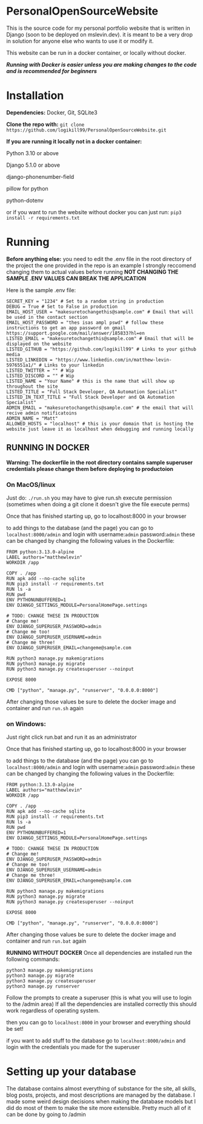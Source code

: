 # PersonalOpenSourceWebsite

This is the source code for my personal portfolio website that is written in Django (soon to be deployed on mslevin.dev).
it is meant to be a very drop in solution for anyone else who wants to use it or modify it. 

This website can be run in a docker container, or locally without docker. 

_**Running with Docker is easier unless you are making changes to the code and is recommended for beginners**_

# Installation

**Dependencies:** Docker, Git, SQLite3

**Clone the repo with:** ```git clone https://github.com/logikill99/PersonalOpenSourceWebsite.git```

**If you are running it locally not in a docker container:**

Python 3.10 or above

Django 5.1.0 or above

django-phonenumber-field

pillow for python

python-dotenv


or if you want to run the website without docker you can just run:
```pip3 install -r requirements.txt```

# Running

**Before anything else:**
you need to edit the .env file in the root directory of the project
the one provided in the repo is an example I strongly reccomend changing them to actual values before running **NOT CHANGING THE SAMPLE .ENV VALUES CAN BREAK THE APPLICATION**

Here is the sample .env file:
```
SECRET_KEY = "1234" # Set to a random string in production
DEBUG = True # Set to False in production
EMAIL_HOST_USER = "makesuretochangethis@sample.com" # Email that will be used in the contact section
EMAIL_HOST_PASSWORD = "thes isas ampl pswd" # follow these instructions to get an app password on gmail https://support.google.com/mail/answer/185833?hl=en
LISTED_EMAIL = "makesuretochangethis@sample.com" # Email that will be displayed on the website
LISTED_GITHUB = "https://github.com/logikill99" # Links to your github media
LISTED_LINKEDIN = "https://www.linkedin.com/in/matthew-levin-5976551a1/" # Links to your linkedin
LISTED_TWITTER = "" # Wip
LISTED_DISCORD = "" # Wip
LISTED_NAME = "Your Name" # this is the name that will show up throughout the site
LISTED_TITLE = "Full Stack Developer, QA Automation Specialist"
LISTED_IN_TEXT_TITLE = "Full Stack Developer and QA Automation Specialist"
ADMIN_EMAIL = "makesuretochangethis@sample.com" # the email that will recive admin notificatoins 
ADMIN_NAME = "Matt"
ALLOWED_HOSTS = "localhost" # this is your domain that is hosting the website just leave it as localhost when debugging and running locally
```

## RUNNING IN DOCKER

**Warning: The dockerfile in the root directory contains sample superuser credentials please change them before deploying to productoion**


### On MacOS/linux
Just do:
```./run.sh```
you may have to give run.sh execute permission (sometimes when doing a git clone it doesn't give the file execute perms)

Once that has finished starting up, go to localhost:8000 in your browser

to add things to the database (and the page) you can go to `localhost:8000/admin` and login with username:`admin` password:`admin` 
these can be changed by changing the following values in the Dockerfile:
```
FROM python:3.13.0-alpine
LABEL authors="matthewlevin"
WORKDIR /app

COPY . /app
RUN apk add --no-cache sqlite
RUN pip3 install -r requirements.txt
RUN ls -a
RUN pwd
ENV PYTHONUNBUFFERED=1
ENV DJANGO_SETTINGS_MODULE=PersonalHomePage.settings

# TODO: CHANGE THESE IN PRODUCTION
# Change me!
ENV DJANGO_SUPERUSER_PASSWORD=admin
# Change me too!
ENV DJANGO_SUPERUSER_USERNAME=admin
# Change me three!
ENV DJANGO_SUPERUSER_EMAIL=changeme@sample.com

RUN python3 manage.py makemigrations
RUN python3 manage.py migrate
RUN python3 manage.py createsuperuser --noinput

EXPOSE 8000

CMD ["python", "manage.py", "runserver", "0.0.0.0:8000"]
```

After changing those values be sure to delete the docker image and container and run `run.sh` again

### on Windows:
Just right click run.bat and run it as an administrator

Once that has finished starting up, go to localhost:8000 in your browser

to add things to the database (and the page) you can go to `localhost:8000/admin` and login with username:`admin` password:`admin` 
these can be changed by changing the following values in the Dockerfile:
```
FROM python:3.13.0-alpine
LABEL authors="matthewlevin"
WORKDIR /app

COPY . /app
RUN apk add --no-cache sqlite
RUN pip3 install -r requirements.txt
RUN ls -a
RUN pwd
ENV PYTHONUNBUFFERED=1
ENV DJANGO_SETTINGS_MODULE=PersonalHomePage.settings

# TODO: CHANGE THESE IN PRODUCTION
# Change me!
ENV DJANGO_SUPERUSER_PASSWORD=admin
# Change me too!
ENV DJANGO_SUPERUSER_USERNAME=admin
# Change me three!
ENV DJANGO_SUPERUSER_EMAIL=changeme@sample.com

RUN python3 manage.py makemigrations
RUN python3 manage.py migrate
RUN python3 manage.py createsuperuser --noinput

EXPOSE 8000

CMD ["python", "manage.py", "runserver", "0.0.0.0:8000"]
```

After changing those values be sure to delete the docker image and container and run `run.bat` again

**RUNNING WITHOUT DOCKER**
Once all dependencies are installed run the following commands:

```
python3 manage.py makemigrations
python3 manage.py migrate
python3 manage.py createsuperuser
python3 manage.py runserver
```
Follow the prompts to create a superuser (this is what you will use to login to the /admin area)
If all the dependencies are installed correctly this should work regardless of operating system. 

then you can go to `localhost:8000` in your browser and everything should be set!

if you want to add stuff to the database go to `localhost:8000/admin` and login with the credentials you made for the superuser

# Setting up your database

The database contains almost everything of substance for the site, all skills, blog posts, projects, and most descriptions are managed by the database. I made some weird design decisions when making the database models but I did do most of them to make the site more extensible. Pretty much all of it can be done by going to /admin
